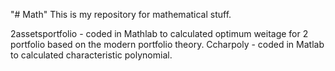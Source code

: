 "# Math" 
This is my repository for mathematical stuff.

2assetsportfolio - coded in Mathlab to calculated optimum weitage for 2 portfolio based on the modern portfolio theory.
Ccharpoly - coded in Matlab to calculated characteristic polynomial. 
